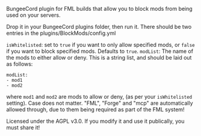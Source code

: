 BungeeCord plugin for FML builds that allow you to block mods from being used on your servers.

Drop it in your BungeeCord plugins folder, then run it. There should be two entries in the plugins/BlockMods/config.yml

`isWhitelisted`: set to `true` if you want to only allow specified mods, or `false` if you want to block specified mods. Defaults to `true`.
`modList`: The name of the mods to either allow or deny. This is a string list, and should be laid out as follows:

````
modList:
- mod1
- mod2
````

where `mod1` and `mod2` are mods to allow or deny, (as per your `isWhitelisted` setting). Case does not matter. "FML", "Forge" and "mcp" are automatically allowed through, due to them being required as part of the FML system!

Licensed under the AGPL v3.0. If you modify it and use it publically, you must share it!